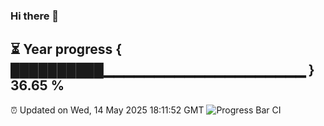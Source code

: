 ### Hi there 👋
⏳ Year progress { ██████████▁▁▁▁▁▁▁▁▁▁▁▁▁▁▁▁▁▁▁▁ } 36.65 %
---
⏰ Updated on Wed, 14 May 2025 18:11:52 GMT
![Progress Bar CI](https://github.com/Moyi321/Moyi321/workflows/Progress%20Bar%20CI/badge.svg)

